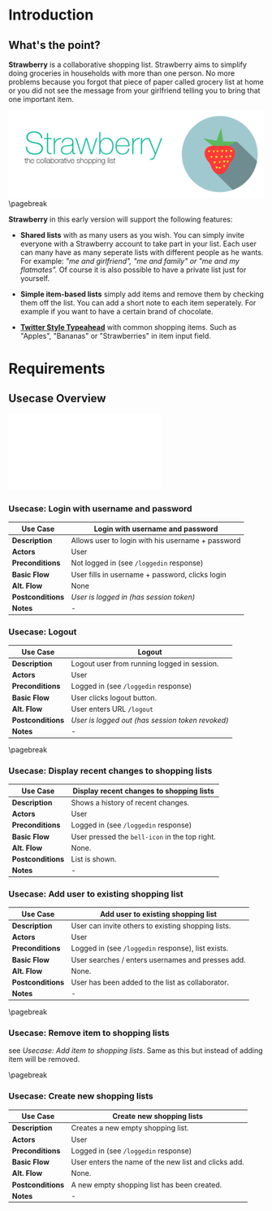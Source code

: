 
# Introduction

## What's the point?

**Strawberry** is a collaborative shopping list. Strawberry aims to simplify doing groceries in households with more than one person. No more problems because you forgot that piece of paper called grocery list at home or you did not see the message from your girlfriend telling you to bring that one important item.

![StrawberryBanner](figures/StrawberryBanner.png) \pagebreak

**Strawberry** in this early version will support the following features:

+ **Shared lists** with as many users as you wish. You can simply invite everyone with a Strawberry account to take part in your list. Each user can many have as many seperate lists with different people as he wants. For example: *"me and girlfriend", "me and family" or "me and my flatmates".* Of course it is also possible to have a private list just for yourself.

+ **Simple item-based lists** simply add items and remove them by checking them off the list. You can add a short note to each item seperately. For example if you want to have a certain brand of chocolate.

+ **[Twitter Style Typeahead](https://twitter.github.io/typeahead.js/)** with common shopping items. Such as "Apples", "Bananas" or "Strawberries" in item input field. 

# Requirements

## Usecase Overview

![Strawberry](figures/Usecases.pdf)

### Usecase: Login with username and password

Use Case				| Login with username and password
--------------------|--------------
**Description** 		| Allows user to login with his username + password
**Actors**	   		| User
**Preconditions**	| Not logged in (see `/loggedin` response)
**Basic Flow**		| User fills in username + password, clicks login
**Alt. Flow**			| None
**Postconditions**	| *User is logged in (has session token)*
**Notes**				| -

### Usecase: Logout

Use Case				| Logout
--------------------|--------------
**Description** 		| Logout user from running logged in session.
**Actors**	   		| User
**Preconditions**	| Logged in (see `/loggedin` response)
**Basic Flow**		| User clicks logout button.
**Alt. Flow**			| User enters URL `/logout`
**Postconditions**	| *User is logged out (has session token revoked)*
**Notes**				| -

\pagebreak

### Usecase: Display recent changes to shopping lists

Use Case				| Display recent changes to shopping lists
--------------------|--------------
**Description** 		| Shows a history of recent changes.
**Actors**	   		| User
**Preconditions**	| Logged in (see `/loggedin` response)
**Basic Flow**		| User pressed the `bell-icon` in the top right. 
**Alt. Flow**			| None.
**Postconditions**	| List is shown.
**Notes**				| -

### Usecase: Add user to existing shopping list

Use Case				| Add user to existing shopping list
--------------------|--------------
**Description** 		| User can invite others to existing shopping lists.
**Actors**	   		| User
**Preconditions**	| Logged in (see `/loggedin` response), list exists.
**Basic Flow**		| User searches / enters usernames and presses add. 
**Alt. Flow**			| None.
**Postconditions**	| User has been added to the list as collaborator.
**Notes**				| -

\pagebreak

### Usecase: Remove item to shopping lists
see *Usecase: Add item to shopping lists*. Same as this but instead of adding item will be removed.

\pagebreak

### Usecase: Create new shopping lists

Use Case				| Create new shopping lists 
--------------------|--------------
**Description** 		| Creates a new empty shopping list.
**Actors**	   		| User
**Preconditions**	| Logged in (see `/loggedin` response)
**Basic Flow**		| User enters the name of the new list and clicks add.
**Alt. Flow**			| None.
**Postconditions**	| A new empty shopping list has been created.
**Notes**				| -





 



